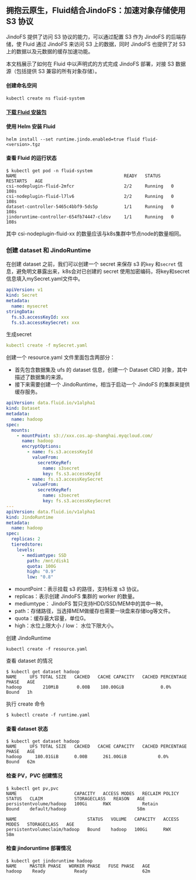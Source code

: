 ## 拥抱云原生，Fluid结合JindoFS：加速对象存储使用 S3 协议


JindoFS 提供了访问 S3 协议的能力，可以通过配置 S3 作为 JindoFS 的后端存储，使 Fluid 通过 JindoFS 来访问 S3 上的数据，同时 JindoFS 也提供了对 S3 上的数据以及元数据的缓存加速功能。


本文档展示了如何在 Fluid 中以声明式的方式完成 JindoFS 部署，对接 S3 数据源（包括提供 S3 兼容的所有对象存储）。
#### 创建命名空间
```shell
kubectl create ns fluid-system
```
#### [下载 Fluid 安装包](./jindo_fluid_download.md)

#### 使用 Helm 安装 Fluid


```shell
helm install --set runtime.jindo.enabled=true fluid fluid-<version>.tgz
```
#### 查看 Fluid 的运行状态


```shell
$ kubectl get pod -n fluid-system
NAME                                         READY   STATUS    RESTARTS   AGE
csi-nodeplugin-fluid-2mfcr                   2/2     Running   0          108s
csi-nodeplugin-fluid-l7lv6                   2/2     Running   0          108s
dataset-controller-5465c4bbf9-5ds5p          1/1     Running   0          108s
jindoruntime-controller-654fb74447-cldsv     1/1     Running   0          108s
```


其中 csi-nodeplugin-fluid-xx 的数量应该与k8s集群中节点node的数量相同。
### 创建 dataset 和 JindoRuntime


在创建 dataset 之前，我们可以创建一个 secret 来保存 s3 的`key` 和`secret` 信息，避免明文暴露出来，k8s会对已创建的 secret 使用加密编码，将key和secret信息填入mySecret.yaml文件中。


```yaml
apiVersion: v1
kind: Secret
metadata:
  name: mysecret
stringData:
  fs.s3.accessKeyId: xxx
  fs.s3.accessKeySecret: xxx
```


生成secret


```yaml
kubectl create -f mySecret.yaml
```


创建一个 resource.yaml 文件里面包含两部分：

- 首先包含数据集及 ufs 的 dataset 信息，创建一个 Dataset CRD 对象，其中描述了数据集的来源。
- 接下来需要创建一个 JindoRuntime，相当于启动一个 JindoFS 的集群来提供缓存服务。


```yaml
apiVersion: data.fluid.io/v1alpha1
kind: Dataset
metadata:
  name: hadoop
spec:
  mounts:
    - mountPoint: s3://xxx.cos.ap-shanghai.myqcloud.com/
      name: hadoop
      encryptOptions:
        - name: fs.s3.accessKeyId
          valueFrom:
            secretKeyRef:
              name: s3secret
              key: fs.s3.accessKeyId
        - name: fs.s3.accessKeySecret
          valueFrom:
            secretKeyRef:
              name: s3secret
              key: fs.s3.accessKeySecret
---
apiVersion: data.fluid.io/v1alpha1
kind: JindoRuntime
metadata:
  name: hadoop
spec:
  replicas: 2
  tieredstore:
    levels:
      - mediumtype: SSD
        path: /mnt/disk1
        quota: 100G
        high: "0.9"
        low: "0.8"
```


- mountPoint：表示挂载 s3 的路径，支持标准 s3 协议。
- replicas：表示创建 JindoFS 集群的 worker 的数量。
- mediumtype： JindoFS 暂只支持HDD/SSD/MEM中的其中一种。
- path：存储路径，当选择MEM做缓存也需要一块盘来存储log等文件。
- quota：缓存最大容量，单位G。
- high：水位上限大小 / low： 水位下限大小。



创建 JindoRuntime


```shell
kubectl create -f resource.yaml
```


查看 dataset 的情况


```shell
$ kubectl get dataset hadoop
NAME     UFS TOTAL SIZE   CACHED   CACHE CAPACITY   CACHED PERCENTAGE   PHASE   AGE
hadoop        210MiB       0.00B    180.00GiB              0.0%          Bound   1h
```


执行 create 命令


```shell
$ kubectl create -f runtime.yaml
```


#### 查看 dataset 状态


```shell
$ kubectl get dataset hadoop
NAME     UFS TOTAL SIZE   CACHED   CACHE CAPACITY   CACHED PERCENTAGE   PHASE   AGE
hadoop     180.01GiB      0.00B      261.00GiB            0.0%          Bound   62m
```


#### 检查 PV，PVC 创建情况


```shell
$ kubectl get pv,pvc
NAME                      CAPACITY   ACCESS MODES   RECLAIM POLICY   STATUS   CLAIM            STORAGECLASS   REASON   AGE
persistentvolume/hadoop   100Gi      RWX            Retain           Bound    default/hadoop                           58m

NAME                           STATUS   VOLUME   CAPACITY   ACCESS MODES   STORAGECLASS   AGE
persistentvolumeclaim/hadoop   Bound    hadoop   100Gi      RWX                           58m
```


#### 检查 jindoruntime 部署情况


```shell
$ kubectl get jindoruntime hadoop
NAME     MASTER PHASE   WORKER PHASE   FUSE PHASE   AGE
hadoop    Ready           Ready                     62m
```







